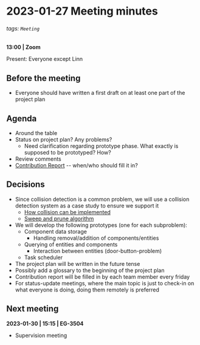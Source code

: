 # 2023-01-27 Meeting minutes
###### tags: `Meeting`
**13:00 | Zoom**

Present: Everyone except Linn

## Before the meeting
* Everyone should have written a first draft on at least one part of the project plan

## Agenda
* Around the table
* Status on project plan? Any problems?
   * Need clarification regarding prototype phase. What exactly is supposed to be prototyped? How? 
* Review comments
* [Contribution Report](/L4RI0rM1STaejiVBN2n4CA) -- when/who should fill it in?


## Decisions
* Since collision detection is a common problem, we will use a collision detection system as a case study to ensure we support it 
    * [How collision can be implemented](https://en.wikipedia.org/wiki/Octree)
    * [Sweep and prune algorithm](https://en.wikipedia.org/wiki/Sweep_and_prune)
* We will develop the following prototypes (one for each subproblem):
  * Component data storage
    * Handling removal/addition of components/entities
  * Querying of entities and components
    * Interaction between entities (door-button-problem)
  * Task scheduler 
* The project plan will be written in the future tense
* Possibly add a glossary to the beginning of the project plan
* Contribution report will be filled in by each team member every friday
* For status-update meetings, where the main topic is just to check-in on what everyone is doing, doing them remotely is preferred

## Next meeting

**2023-01-30 | 15:15 | EG-3504**

* Supervision meeting